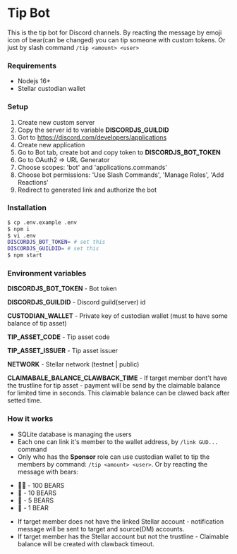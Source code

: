 # Tip Bot
This is the tip bot for Discord channels. By reacting the message by emoji icon of bear(can be changed) you can tip someone with custom tokens. Or just by slash command ```/tip <amount> <user>```

### Requirements
- Nodejs 16+
- Stellar custodian wallet

### Setup
1. Create new custom server
2. Copy the server id to variable **DISCORDJS_GUILDID**
1. Got to https://discord.com/developers/applications
2. Create new application
3. Go to Bot tab, create bot and copy token to **DISCORDJS_BOT_TOKEN**
4. Go to OAuth2 => URL Generator
5. Choose scopes: 'bot' and 'applications.commands'
6. Choose bot permissions: 'Use Slash Commands', 'Manage Roles', 'Add Reactions'
7. Redirect to generated link and authorize the bot

### Installation
```bash
$ cp .env.example .env
$ npm i
$ vi .env
DISCORDJS_BOT_TOKEN= # set this
DISCORDJS_GUILDID= # set this
$ npm start
```

### Environment variables
**DISCORDJS_BOT_TOKEN** - Bot token

**DISCORDJS_GUILDID** - Discord guild(server) id

**CUSTODIAN_WALLET** - Private key of custodian wallet (must to have some balance of tip asset)

**TIP_ASSET_CODE** - Tip asset code

**TIP_ASSET_ISSUER** - Tip asset issuer

**NETWORK** - Stellar network (testnet | public)

**CLAIMABALE_BALANCE_CLAWBACK_TIME** - If target member dont't have the trustline for tip asset - payment will be send by the claimable balance for limited time in seconds. This claimable balance can be clawed back after setted time.

### How it works
* SQLite database is managing the users
* Each one can link it's member to the wallet address, by ```/link GUD...``` command
* Only who has the **Sponsor** role can use custodian wallet to tip the members by command: ```/tip <amount> <user>```. Or by reacting the message with bears:
- 🐻‍❄️ - 100 BEARS
- 🐻 - 10 BEARS
- 🐼 - 5 BEARS
- 🧸 - 1 BEAR

* If target member does not have the linked Stellar account - notification message will be sent to target and source(DM) accounts.
* If target member has the Stellar account but not the trustline - Claimable balance will be created with clawback timeout.